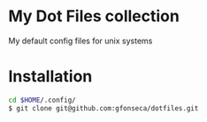 # My Dot Files collection

My default config files for unix systems


# Installation
```` sh
cd $HOME/.config/
$ git clone git@github.com:gfonseca/dotfiles.git

